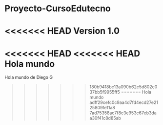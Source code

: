 # Proyecto-CursoEdutecno
<<<<<<< HEAD
Version 1.0
=======
<<<<<<< HEAD
<<<<<<< HEAD
Hola mundo
=======
Hola mundo de Diego G
>>>>>>> 180b9418bc13a090b62c5d802c037bb5f9955ff5
=======
Hola mundo
>>>>>>> adff29cefc0c9aa4d7fd4ecd27e2125809fe11a8
>>>>>>> 7ad75358ac7f8c3e953c67eb3daa30f41c8d85ab
